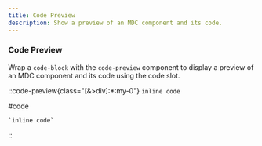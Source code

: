 ```yaml
---
title: Code Preview
description: Show a preview of an MDC component and its code.
---
```


### Code Preview

Wrap a `code-block` with the `code-preview` component to display a preview of an MDC component and its code using the code slot.

::code-preview{class="[&>div]:*:my-0"}
`inline code`

#code
```mdc
`inline code`
```
::
